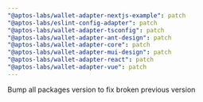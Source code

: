 ```yaml
---
"@aptos-labs/wallet-adapter-nextjs-example": patch
"@aptos-labs/eslint-config-adapter": patch
"@aptos-labs/wallet-adapter-tsconfig": patch
"@aptos-labs/wallet-adapter-ant-design": patch
"@aptos-labs/wallet-adapter-core": patch
"@aptos-labs/wallet-adapter-mui-design": patch
"@aptos-labs/wallet-adapter-react": patch
"@aptos-labs/wallet-adapter-vue": patch
---
```


Bump all packages version to fix broken previous version

